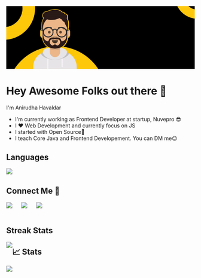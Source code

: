 <img src="https://github.com/anirudhahavaldar/anirudhahavaldar/blob/01b126150fc7aa14bf3618358d96efe67a391fe6/Anirudha_Github_Header_Gif.gif" >

# Hey Awesome Folks out there 👋

I'm Anirudha Havaldar
<ul>
  <li> I'm currently working as Frontend Developer at startup,<bold> Nuvepro 😎</bold></li>
  <li>I ❤️ Web Development and currently focus on JS</li>
  <li>I started with Open Source🌱 </li>
  <li>I teach Core Java and Frontend Developement. You can DM me😉</li>
</ul>

## Languages

<img width="45%" src="https://github-readme-stats.vercel.app/api/top-langs?username=anirudhahavaldar&show_icons=true&theme=tokyonight&locale=en&layout=compact&langs_count=7" /></br>


## Connect Me 🔗
  <a href="https://twitter.com/anirudha_kh">
    <img align="left" width="40px" src="https://camo.githubusercontent.com/35b0b8bfbd8840f35607fb56ad0a139047fd5d6e09ceb060c5c6f0a5abd1044c/68747470733a2f2f6564656e742e6769746875622e696f2f537570657254696e7949636f6e732f696d616765732f7376672f747769747465722e737667" />
  </a>
  <a href="https://www.linkedin.com/in/anirudhahavaldar/">
    <img align="left" width="40px" src="https://camo.githubusercontent.com/c8a9c5b414cd812ad6a97a46c29af67239ddaeae08c41724ff7d945fb4c047e5/68747470733a2f2f6564656e742e6769746875622e696f2f537570657254696e7949636f6e732f696d616765732f7376672f6c696e6b6564696e2e737667"  />
  </a>
  <a href="mailto:anirudha.hero@gmail.com">
    <img align="left" width="43px" src="https://camo.githubusercontent.com/4a3dd8d10a27c272fd04b2ce8ed1a130606f95ea6a76b5e19ce8b642faa18c27/68747470733a2f2f6564656e742e6769746875622e696f2f537570657254696e7949636f6e732f696d616765732f7376672f676d61696c2e737667" />
  </a>
  
 <br><br>

## Streak Stats
<div align="center">
  <img src="https://streak-stats.demolab.com/?user=anirudhahavaldar" align="left"/>
</div>


## 📈 Stats 
<p>
	
  <img width="54%" src="https://github-readme-stats.vercel.app/api?username=anirudhahavaldar&show_icons=true&theme=tokyonight" />
  
  
</p>

